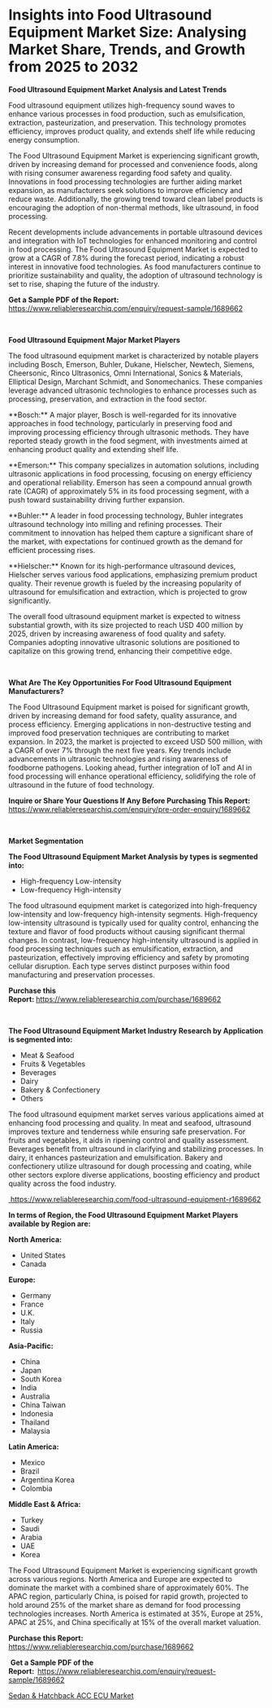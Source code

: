 <p><h1>Insights into Food Ultrasound Equipment Market Size: Analysing Market Share, Trends, and Growth from 2025 to 2032</h1></p><p><strong>Food Ultrasound Equipment Market Analysis and Latest Trends</strong></p>
<p><p>Food ultrasound equipment utilizes high-frequency sound waves to enhance various processes in food production, such as emulsification, extraction, pasteurization, and preservation. This technology promotes efficiency, improves product quality, and extends shelf life while reducing energy consumption.</p><p>The Food Ultrasound Equipment Market is experiencing significant growth, driven by increasing demand for processed and convenience foods, along with rising consumer awareness regarding food safety and quality. Innovations in food processing technologies are further aiding market expansion, as manufacturers seek solutions to improve efficiency and reduce waste. Additionally, the growing trend toward clean label products is encouraging the adoption of non-thermal methods, like ultrasound, in food processing.</p><p>Recent developments include advancements in portable ultrasound devices and integration with IoT technologies for enhanced monitoring and control in food processing. The Food Ultrasound Equipment Market is expected to grow at a CAGR of 7.8% during the forecast period, indicating a robust interest in innovative food technologies. As food manufacturers continue to prioritize sustainability and quality, the adoption of ultrasound technology is set to rise, shaping the future of the industry.</p></p>
<p><strong>Get a Sample PDF of the Report:&nbsp;</strong> <a href="https://www.reliableresearchiq.com/enquiry/request-sample/1689662?utm_campaign=2319&utm_medium=2&utm_source=Github&utm_content=ia&utm_term=26032025&utm_id=food-ultrasound-equipment">https://www.reliableresearchiq.com/enquiry/request-sample/1689662</a></p>
<p>&nbsp;</p>
<p><strong>Food Ultrasound Equipment Major Market Players</strong></p>
<p><p>The food ultrasound equipment market is characterized by notable players including Bosch, Emerson, Buhler, Dukane, Hielscher, Newtech, Siemens, Cheersonic, Rinco Ultrasonics, Omni International, Sonics & Materials, Elliptical Design, Marchant Schmidt, and Sonomechanics. These companies leverage advanced ultrasonic technologies to enhance processes such as processing, preservation, and extraction in the food sector.</p><p>**Bosch:** A major player, Bosch is well-regarded for its innovative approaches in food technology, particularly in preserving food and improving processing efficiency through ultrasonic methods. They have reported steady growth in the food segment, with investments aimed at enhancing product quality and extending shelf life.</p><p>**Emerson:** This company specializes in automation solutions, including ultrasonic applications in food processing, focusing on energy efficiency and operational reliability. Emerson has seen a compound annual growth rate (CAGR) of approximately 5% in its food processing segment, with a push toward sustainability driving further expansion.</p><p>**Buhler:** A leader in food processing technology, Buhler integrates ultrasound technology into milling and refining processes. Their commitment to innovation has helped them capture a significant share of the market, with expectations for continued growth as the demand for efficient processing rises.</p><p>**Hielscher:** Known for its high-performance ultrasound devices, Hielscher serves various food applications, emphasizing premium product quality. Their revenue growth is fueled by the increasing popularity of ultrasound for emulsification and extraction, which is projected to grow significantly.</p><p>The overall food ultrasound equipment market is expected to witness substantial growth, with its size projected to reach USD 400 million by 2025, driven by increasing awareness of food quality and safety. Companies adopting innovative ultrasonic solutions are positioned to capitalize on this growing trend, enhancing their competitive edge.</p></p>
<p>&nbsp;</p>
<p><strong>What Are The Key Opportunities For Food Ultrasound Equipment Manufacturers?</strong></p>
<p><p>The Food Ultrasound Equipment market is poised for significant growth, driven by increasing demand for food safety, quality assurance, and process efficiency. Emerging applications in non-destructive testing and improved food preservation techniques are contributing to market expansion. In 2023, the market is projected to exceed USD 500 million, with a CAGR of over 7% through the next five years. Key trends include advancements in ultrasonic technologies and rising awareness of foodborne pathogens. Looking ahead, further integration of IoT and AI in food processing will enhance operational efficiency, solidifying the role of ultrasound in the future of food technology.</p></p>
<p><strong>Inquire or Share Your Questions If Any Before Purchasing This Report:</strong> <a href="https://www.reliableresearchiq.com/enquiry/pre-order-enquiry/1689662?utm_campaign=2319&utm_medium=2&utm_source=Github&utm_content=ia&utm_term=26032025&utm_id=food-ultrasound-equipment">https://www.reliableresearchiq.com/enquiry/pre-order-enquiry/1689662</a></p>
<p>&nbsp;</p>
<p><strong>Market Segmentation</strong></p>
<p><strong>The Food Ultrasound Equipment Market Analysis by types is segmented into:</strong></p>
<p><ul><li>High-frequency Low-intensity</li><li>Low-frequency High-intensity</li></ul></p>
<p><p>The food ultrasound equipment market is categorized into high-frequency low-intensity and low-frequency high-intensity segments. High-frequency low-intensity ultrasound is typically used for quality control, enhancing the texture and flavor of food products without causing significant thermal changes. In contrast, low-frequency high-intensity ultrasound is applied in food processing techniques such as emulsification, extraction, and pasteurization, effectively improving efficiency and safety by promoting cellular disruption. Each type serves distinct purposes within food manufacturing and preservation processes.</p></p>
<p><strong>Purchase this Report:&nbsp;</strong><a href="https://www.reliableresearchiq.com/purchase/1689662?utm_campaign=2319&utm_medium=2&utm_source=Github&utm_content=ia&utm_term=26032025&utm_id=food-ultrasound-equipment">https://www.reliableresearchiq.com/purchase/1689662</a></p>
<p>&nbsp;</p>
<p><strong>The Food Ultrasound Equipment Market Industry Research by Application is segmented into:</strong></p>
<p><ul><li>Meat & Seafood</li><li>Fruits & Vegetables</li><li>Beverages</li><li>Dairy</li><li>Bakery & Confectionery</li><li>Others</li></ul></p>
<p><p>The food ultrasound equipment market serves various applications aimed at enhancing food processing and quality. In meat and seafood, ultrasound improves texture and tenderness while ensuring safe preservation. For fruits and vegetables, it aids in ripening control and quality assessment. Beverages benefit from ultrasound in clarifying and stabilizing processes. In dairy, it enhances pasteurization and emulsification. Bakery and confectionery utilize ultrasound for dough processing and coating, while other sectors explore diverse applications, boosting efficiency and product quality across the food industry.</p></p>
<p><a href="https://www.reliableresearchiq.com/food-ultrasound-equipment-r1689662?utm_campaign=2319&utm_medium=2&utm_source=Github&utm_content=ia&utm_term=26032025&utm_id=food-ultrasound-equipment">&nbsp;https://www.reliableresearchiq.com/food-ultrasound-equipment-r1689662</a></p>
<p><strong>In terms of Region, the Food Ultrasound Equipment Market Players available by Region are:</strong></p>
<p>
    <p> <strong> North America: </strong>
        <ul>
            <li>United States</li>
            <li>Canada</li>
        </ul>
        </p> 
    <p> <strong> Europe: </strong>
        <ul>
            <li>Germany</li>
            <li>France</li>
            <li>U.K.</li>
            <li>Italy</li>
            <li>Russia</li>
        </ul>
        </p> 
    <p> <strong> Asia-Pacific: </strong>
        <ul>
            <li>China</li>
            <li>Japan</li>
            <li>South Korea</li>
            <li>India</li>
            <li>Australia</li>
            <li>China Taiwan</li>
            <li>Indonesia</li>
            <li>Thailand</li>
            <li>Malaysia</li>
        </ul>
        </p> 
    <p> <strong> Latin America: </strong>
        <ul>
            <li>Mexico</li>
            <li>Brazil</li>
            <li>Argentina Korea</li>
            <li>Colombia</li>
        </ul>
        </p> 
    <p> <strong> Middle East & Africa: </strong>
        <ul>
            <li>Turkey</li>
            <li>Saudi</li>
            <li>Arabia</li>
            <li>UAE</li>
            <li>Korea</li>
        </ul>
    </p>
    </p>
<p><p>The Food Ultrasound Equipment Market is experiencing significant growth across various regions. North America and Europe are expected to dominate the market with a combined share of approximately 60%. The APAC region, particularly China, is poised for rapid growth, projected to hold around 25% of the market share as demand for food processing technologies increases. North America is estimated at 35%, Europe at 25%, APAC at 25%, and China specifically at 15% of the overall market valuation.</p></p>
<p><strong>Purchase this Report: </strong><a href="https://www.reliableresearchiq.com/purchase/1689662?utm_campaign=2319&utm_medium=2&utm_source=Github&utm_content=ia&utm_term=26032025&utm_id=food-ultrasound-equipment">https://www.reliableresearchiq.com/purchase/1689662</a></p>
<p>&nbsp;<strong>Get a Sample PDF of the Report:&nbsp;&nbsp;</strong><a href="https://www.reliableresearchiq.com/enquiry/request-sample/1689662?utm_campaign=2319&utm_medium=2&utm_source=Github&utm_content=ia&utm_term=26032025&utm_id=food-ultrasound-equipment">https://www.reliableresearchiq.com/enquiry/request-sample/1689662</a></p>
<p><strong></strong></p>
<p><p><a href="https://github.com/tambraunrue691969/Market-Research-Report-List-1/blob/main/sedan-hatchback-acc-ecu-market.md?utm_campaign=2319&utm_medium=2&utm_source=Github&utm_content=ia&utm_term=26032025&utm_id=food-ultrasound-equipment">Sedan & Hatchback ACC ECU Market</a></p></p>
